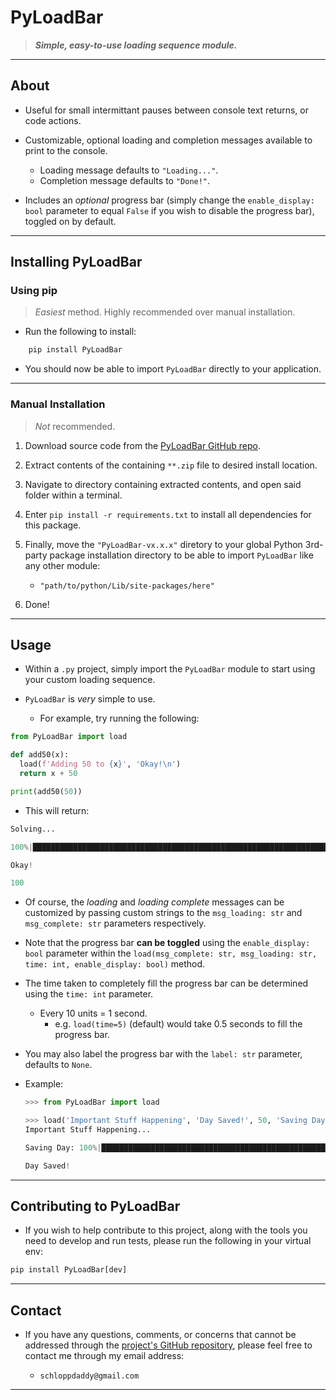 # PyLoadBar

> _**Simple, easy-to-use loading sequence module.**_

---

## About

- Useful for small intermittant pauses between console text returns, or code actions.

- Customizable, optional loading and completion messages available to print to the console.

  - Loading message defaults to `"Loading..."`.
  - Completion message defaults to `"Done!"`.

- Includes an _optional_ progress bar (simply change the `enable_display: bool` parameter to equal `False` if you wish to disable the progress bar), toggled on by default.

---

## Installing PyLoadBar

### Using pip

> _Easiest_ method. Highly recommended over manual installation.

- Run the following to install:

```python
    pip install PyLoadBar
```

- You should now be able to import `PyLoadBar` directly to your application.

---

### Manual Installation

> _Not_ recommended.

1. Download source code from the [PyLoadBar GitHub repo](https://github.com/schlopp96/PyLoadBar).

2. Extract contents of the containing `**.zip` file to desired install location.

3. Navigate to directory containing extracted contents, and open said folder within a terminal.

4. Enter `pip install -r requirements.txt` to install all dependencies for this package.

5. Finally, move the `"PyLoadBar-vx.x.x"` diretory to your global Python 3rd-party package installation directory to be able to import `PyLoadBar` like any other module:

   - `"path/to/python/Lib/site-packages/here"`

6. Done!

---

## Usage

- Within a `.py` project, simply import the `PyLoadBar` module to start using your custom loading sequence.

- `PyLoadBar` is _very_ simple to use.

  - For example, try running the following:

```python
from PyLoadBar import load

def add50(x):
  load(f'Adding 50 to {x}', 'Okay!\n')
  return x + 50

print(add50(50))
```

- This will return:

```python
Solving...

100%|█████████████████████████████████████████████████████████████████████████████████████████████████████████████████████████████████████| 5/5 [00:00<00:00,  8.94it/s].

Okay!

100
```

- Of course, the _loading_ and _loading complete_ messages can be customized by passing custom strings to the `msg_loading: str` and `msg_complete: str` parameters respectively.

- Note that the progress bar **can be toggled** using the `enable_display: bool` parameter within the `load(msg_complete: str, msg_loading: str, time: int, enable_display: bool)` method.

- The time taken to completely fill the progress bar can be determined using the `time: int` parameter.

  - Every 10 units = 1 second.
    - e.g. `load(time=5)` (default) would take 0.5 seconds to fill the progress bar.

- You may also label the progress bar with the `label: str` parameter, defaults to `None`.

- Example:

  ```python
  >>> from PyLoadBar import load

  >>> load('Important Stuff Happening', 'Day Saved!', 50, 'Saving Day')
  Important Stuff Happening...

  Saving Day: 100%|█████████████████████████████████████████████████████████████████████████████████████████████████████████████████████████████████████████████| 50/50 [00:05<00:00,  9.19it/s]

  Day Saved!
  ```

---

## Contributing to PyLoadBar

- If you wish to help contribute to this project, along with the tools you need to develop and run tests, please run the following in your virtual env:

```python
pip install PyLoadBar[dev]
```

---

## Contact

- If you have any questions, comments, or concerns that cannot be addressed through the [project's GitHub repository](https://github.com/schlopp96/PyLoadBar), please feel free to contact me through my email address:

  - `schloppdaddy@gmail.com`

---
